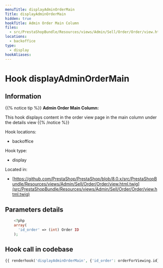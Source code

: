 ```yaml
---
menuTitle: displayAdminOrderMain
Title: displayAdminOrderMain
hidden: true
hookTitle: Admin Order Main Column
files:
  - src/PrestaShopBundle/Resources/views/Admin/Sell/Order/Order/view.html.twig
locations:
  - backoffice
type:
  - display
hookAliases:
---
```


# Hook displayAdminOrderMain

## Information

{{% notice tip %}}
**Admin Order Main Column:** 

This hook displays content in the order view page in the main column under the details view
{{% /notice %}}

Hook locations: 
  - backoffice

Hook type: 
  - display

Located in: 
  - [https://github.com/PrestaShop/PrestaShop/blob/8.0.x/src/PrestaShopBundle/Resources/views/Admin/Sell/Order/Order/view.html.twig](src/PrestaShopBundle/Resources/views/Admin/Sell/Order/Order/view.html.twig)

## Parameters details

```php
    <?php
    array(
      'id_order' => (int) Order ID
    );
```

## Hook call in codebase

```php
{{ renderhook('displayAdminOrderMain', {'id_order': orderForViewing.id}) }}
```